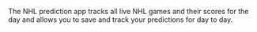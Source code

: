 The NHL prediction app tracks all live NHL games and their scores for the day and allows you to save and track your predictions for day to day. 
